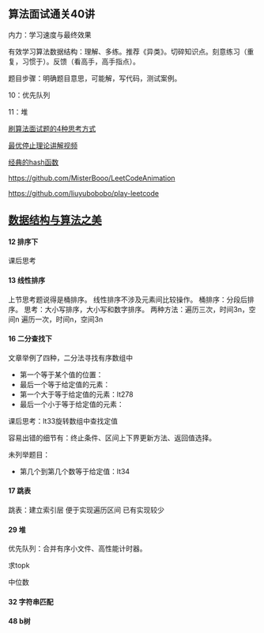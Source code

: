 ## 算法面试通关40讲

内力：学习速度与最终效果

有效学习算法数据结构：理解、多练。推荐《异类》。切碎知识点。刻意练习（重复，习惯于）。反馈（看高手，高手指点）。

题目步骤：明确题目意思，可能解，写代码，测试案例。

10：优先队列

11：堆

[刷算法面试题的4种思考方式](
https://time.geekbang.org/column/article/80314)

[最优停止理论讲解视频](
https://www.youtube.com/watch?v=pelPCK22W7k)

[经典的hash函数](
https://stackoverflow.com/questions/2948156/algorithm-complexity-security-md5-or-sha1)

https://github.com/MisterBooo/LeetCodeAnimation

https://github.com/liuyubobobo/play-leetcode

## [数据结构与算法之美](https://time.geekbang.org/column/126)

#### 12 排序下
课后思考

#### 13 线性排序

上节思考题说得是桶排序。
线性排序不涉及元素间比较操作。
桶排序：分段后排序。
思考：大小写排序，大小写和数字排序。
两种方法：遍历三次，时间3n，空间n
遍历一次，时间n，空间3n

#### 16 二分查找下

文章举例了四种，二分法寻找有序数组中

* 第一个等于某个值的位置：
* 最后一个等于给定值的元素：
* 第一个大于等于给定值的元素：lt278
* 最后一个小于等于给定值的元素：

课后思考：lt33旋转数组中查找定值

容易出错的细节有：终止条件、区间上下界更新方法、返回值选择。

未列举题目：

* 第几个到第几个数等于给定值：lt34

#### 17 跳表

跳表：建立索引层
便于实现遍历区间
已有实现较少

#### 29 堆

优先队列：合并有序小文件、高性能计时器。

求topk

中位数

#### 32 字符串匹配

#### 48 b树

